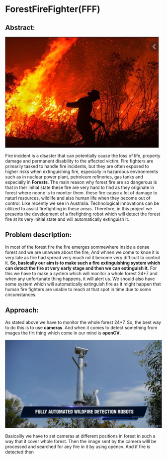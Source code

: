 # ForestFireFighter(FFF)
## Abstract:
![forest fire image](https://github.com/ujjawalece/ForestFireFighter/blob/master/forestfireimg.jpeg)

Fire incident is a disaster that can potentially cause the loss of life, property damage and permanent disability to the affected victim. Fire fighters are primarily tasked to handle fire incidents, but they are often exposed to higher risks when extinguishing fire, especially in hazardous environments such as in nuclear power plant, petroleum refineries, gas tanks and especially in **Forests**. The main reason why forest fire are so dangerous is that in ther initial state these fire are very hard to find as they originate in forest where noone is to monitor them. these fire cause a lot of damage to naturl resources, wildlife and also human life when they become out of control. Like recently we see in Australia. Technological innovations can be utilized to assist firefighting in these areas. Therefore, in this project we presents the development of a firefighting robot which will detect the forest fire at its very initial state and will automatically extinguish it.


## Problem description:

In most of the forest fire the fire emerges sommewhere inside a dense forest and we are unaware about the fire, And whnen we come to knoe it is very late as fire had spread very much nd it become very difficult to control it.
**So, basically our aim is to make such a fire extinguishing system which can detect the fire at very early stage and then we can extinguish it.**
For this we have to make a system which will monitor a whole forest 24*7 and when any unfortunate thing happens, it will alert us.
We should also have some system which will automatically extinguish fire as it might happen that human fire fighters are unable to reach at that spot in time due to some circumstances.


## Approach:

As stated above we have to monitor the whole forest 24*7. So, the best way to do this is to use **cameras**. And when it comes to detect something from images the firt thing which come in our mind is **openCV**.

![forest camera](https://github.com/ujjawalece/ForestFireFighter/blob/master/WhatsApp%20Image%202020-06-05%20at%209.49.15%20AM.jpeg)

Basicallly we have to set cameras at different positions in forest in such a way that it cover whole forest. Then the image sent by the camera willl be processed and searched for any fire in it by using opencv. And if fire is detected then


